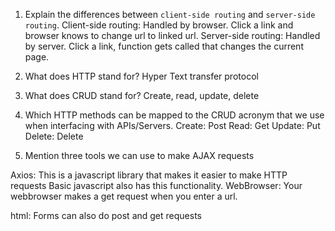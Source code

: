 1.  Explain the differences between `client-side routing` and `server-side routing`.
    Client-side routing: Handled by browser. Click a link and browser knows to change url to linked url.
    Server-side routing: Handled by server. Click a link, function gets called that changes the current page.

2.  What does HTTP stand for? Hyper Text transfer protocol
3.  What does CRUD stand for? Create, read, update, delete
4.  Which HTTP methods can be mapped to the CRUD acronym that we use when interfacing with APIs/Servers.
    Create: Post
    Read: Get
    Update: Put
    Delete: Delete

5.  Mention three tools we can use to make AJAX requests

Axios: This is a javascript library that makes it easier to make HTTP requests
Basic javascript also has this functionality.
WebBrowser: Your webbrowser makes a get request when you enter a url.

html: Forms can also do post and get requests
